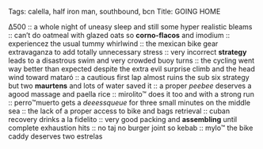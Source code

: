 Tags: calella, half iron man, southbound, bcn
Title: GOING HOME
  
∆500 :: a whole night of uneasy sleep and still some hyper realistic bleams :: can’t do oatmeal with glazed oats so **corno-flacos** and imodium :: experiencez the usual tummy whirlwind :: the mexican bike gear extravaganza to add totally unnecessary stress :: very incorrect **strategy** leads to a disastrous swim and very crowded buoy turns :: the cycling went way better than expected despite the extra evil surprise climb and the head wind toward mataró :: a cautious first lap almost ruins the sub six strategy but two **maurtens** and lots of water saved it :: a proper _peebee_ deserves a agood massage and paella rice :: mirolito™ does it too and with a strong run :: perro™muerto gets a _deeessqueue_ for three small minutes on the middle sea ::  the lack of a proper access to bike and bags retrieval :: cuban recovery drinks a la fidelito :: very good packing and **assembling** until complete exhaustion hits :: no taj no burger joint so kebab :: mylo™ the bike caddy deserves two estrelas  
